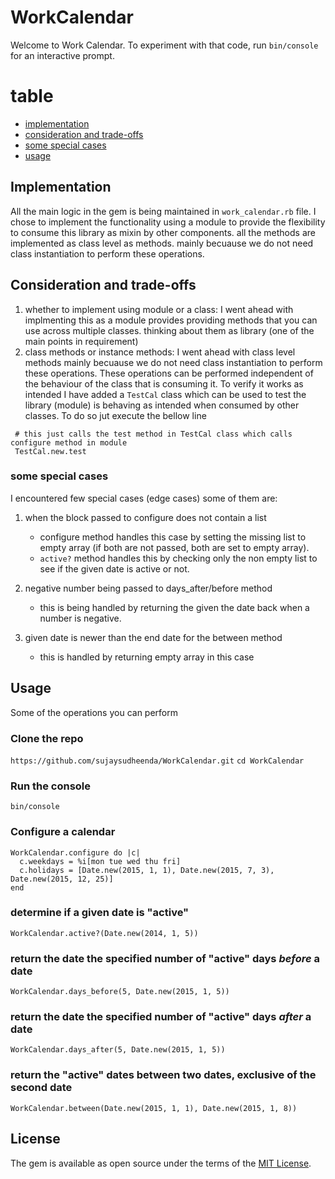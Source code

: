 # WorkCalendar

Welcome to Work Calendar. To experiment with that code, run `bin/console` for an interactive prompt.

# table
- [implementation](#implementation)
- [consideration and trade-offs](#consideration-and-trade-offs)
- [some special cases](#some-special-cases)
- [usage](#usage)

## Implementation

All the main logic in the gem is being maintained in `work_calendar.rb` file. I chose to implement the functionality using a module to provide the flexibility to consume this library as mixin by other components. all the methods are implemented as class level as methods. mainly becuause we do not need class instantiation to perform these operations.

## Consideration and trade-offs
1. whether to implement using module or a class: I went ahead with implmenting this as a module provides providing methods that you can use across multiple classes. thinking about them as library (one of the main points in requirement)
2. class methods or instance methods:
I went ahead with class level methods mainly becuause we do not need class instantiation to perform these operations. These operations can be performed independent of the behaviour of the class that is consuming it. To verify it works as intended I have added a `TestCal` class which can be used to test the library (module) is behaving as intended when consumed by other classes. To do so jut execute the bellow line
```
 # this just calls the test method in TestCal class which calls configure method in module
 TestCal.new.test
```
### some special cases
I encountered few special cases (edge cases) some of them are:

1. when the block passed to configure does not contain a list
    - configure method handles this case by setting the missing list to empty array (if both are not passed, both are set to empty array).
    - `active?` method handles this by checking only the non empty list to see if the given date is active or not.

2. negative number being passed to days_after/before method
    - this is being handled by returning the given the date back when a number is negative.

3. given date is newer than the end date for the between method
    - this is handled by returning empty array in this case
    

## Usage
Some of the operations you can perform

### Clone the repo
`https://github.com/sujaysudheenda/WorkCalendar.git`
`cd WorkCalendar`

### Run the console
`bin/console`

### Configure a calendar
```
WorkCalendar.configure do |c|
  c.weekdays = %i[mon tue wed thu fri]
  c.holidays = [Date.new(2015, 1, 1), Date.new(2015, 7, 3), Date.new(2015, 12, 25)]
end
```

### determine if a given date is "active"
`WorkCalendar.active?(Date.new(2014, 1, 5))`

### return the date the specified number of "active" days *before* a date
`WorkCalendar.days_before(5, Date.new(2015, 1, 5))`

### return the date the specified number of "active" days *after* a date
`WorkCalendar.days_after(5, Date.new(2015, 1, 5))`

### return the "active" dates between two dates, exclusive of the second date
`WorkCalendar.between(Date.new(2015, 1, 1), Date.new(2015, 1, 8))`

## License

The gem is available as open source under the terms of the [MIT License](http://opensource.org/licenses/MIT).

